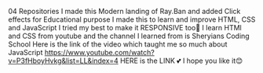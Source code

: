 04 Repositories
I made this Modern landing of Ray.Ban and added Click effects for Educational purpose
I made this to learn and improve HTML, CSS and JavaScript
I tried my best to make it RESPONSIVE too👀 I learn HTMl and CSS from youtube and the channel I learned from is Sheryians Coding School
Here is the link of the video which taught me so much about JavaScript https://www.youtube.com/watch?v=P3fHboyHvkg&list=LL&index=4 HERE is the LINK 💕  I hope you like it😊
